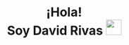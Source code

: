 <h1 align="center">¡Hola! <br> Soy David Rivas <img src="https://media.giphy.com/media/hvRJCLFzcasrR4ia7z/giphy.gif" width="35"></h1>
